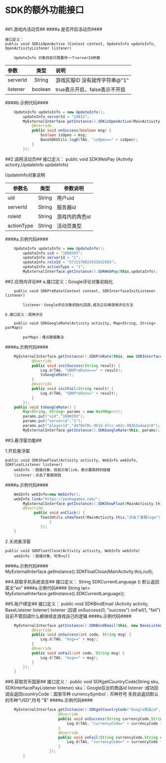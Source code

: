 # SDK的额外功能接口 #
######
##1.游戏内活动页##
####a.是否开启活动页####

    接口定义：
	public void SDKisOpenActive (Context context, UpdateInfo updateInfo, OpenActivityListener listener)

	 	UpdateInfo 对象目前只需要传一个serverId参数 

| 参数     |  类型  | 说明                         |
| :--------| :----: | :--------------------------|
| serverId | String  |游戏区服ID 没有就传字符串@"1"   |
|listener|boolean|true表示开启，false表示不开启|
####b.示例代码####
```java
	UpdateInfo updateInfo = new UpdateInfo();
        updateInfo.serverId = "19012";
        MyExternalInterface.getInstance().SDKisOpenActive(MainActivity.this, updateInfo, new OpenActivityListener() {
            @Override
            public void onSuccess(boolean msg) {
                boolean isOpen = msg;
                BaseSDKUtils.logD(TAG, "isOpen==" + isOpen);
            }
        });
```

##2.调用活动页##
    接口定义：
	public void SDKWebPay (Activity activity,UpdateInfo updateInfo)

UpdateInfo对象说明

参数名|	类型|参数说明
 ---|----|----
uid|String|	用户uid
serverId|String|服务器id
roleId|	String|	游戏内的角色id
actionType|	String|	活动页类型

####a.示例代码####
```java
    UpdateInfo updataInfo = new UpdateInfo();
        updataInfo.uid = "1000393";
        updataInfo.serverId = "1";
        updataInfo.roleId = "5715379823933652993";
        updataInfo.actionType = "1";
		MyExternalInterface.getInstance().SDKWebPay(this,updataInfo);
```
##2.应用内评论##
    a.接口定义：Google评论对象初始化

		public void SDKPreRate(Context context, SDKInterfaceInitListener listener)

   			listener：Google评论对象初始化回调,成功之后再调用评论方法

    b.接口定义：调用评论 

   		public void SDKGoogleRate(Activity activity, Map<String, String> parMaps) 

   			parMaps：埋点数据集合

####a.示例代码####
```java
    MyExternalInterface.getInstance().SDKPreRate(this, new SDKInterfaceInitListener() {
            @Override
            public void initSuccess(String result) {
                Log.d(TAG, "SDKPreRate===" + result);
                toGoogleRate();
            }
            @Override
            public void initFail(String result) {
                Log.d(TAG, "SDKPreRate=" + result);
            }
        });	
	public void toGoogleRate() {
        Map<String, String> params = new HashMap<>();
        params.put("uid","1000393");
        params.put("serverid","1");
        params.put("playerid","d476b70c-961d-47cc-a62c-983b1a4ae2c0");
        MyExternalInterface.getInstance().SDKGoogleRate(this, params);
```
##3.悬浮窗功能##

1.开启悬浮窗
	
	public void SDKShowFloat(Activity activity, WebInfo webInfo, SDKFloatListener listener)
		webInfo ：链接对象，目前只有link，表示要跳转的链接
		listener：点击了客服按钮

####a.示例代码####
```java
    WebInfo webInfo=new WebInfo();
	webInfo.link="https://yeehagames.com/";
        MyExternalInterface.getInstance().SDKShowFloat(MainActivity.this,webInfo,new SDKFloatListener() {
        @Override
             public void onClick() {
                ToastUtils.showToast(MainActivity.this,"点击了客服logo");
                    }
                });
	}
```

2.关闭悬浮窗

    public void SDKFloatClose(Activity activity, WebInfo webInfo)
		webInfo ：链接对象，可传null

####a.示例代码####
	MyExternalInterface.getInstance().SDKFloatClose(MainActivity.this,null);

##4.获取手机系统语言##
    接口定义：
	 String SDKCurrentLanguage ()
 		默认返回 英文”en”
####a.示例代码####
    String lan=  MyExternalInterface.getInstance().SDKCurrentLanguage();

##5.账户绑定##
    接口定义：
	public void SDKBindEmail (Activity activity, BaseListener listener)
		listener :回调
		onSuccess(0, "success")
		onFail(1, "fail")
	目前不管回调什么都继续走游戏自己的逻辑
####a.示例代码####
```java
    MyExternalInterface.getInstance().SDKBindEmail(this, new BaseListener() {
            @Override
            public void onSuccess(int code, String msg) {
                Log.d(TAG, "msg==" + msg);
            }
            @Override
            public void onFail(int code, String msg) {
                Log.d(TAG, "msg==" + msg);
            }
        });
	}
```

##6.获取货币国家##
    接口定义：
	public void SDKgetCountryCode(String sku, SDKInterfacePayListener listener)
		sku：Google后台的商品id
		listener :成功回调会返回countryCode：国家币种  currencySymbol：币种符号
	    失败会返回默认的币种”USD”,符号 "$"
####a.示例代码####
```java
    MyExternalInterface.getInstance().SDKgetCountryCode("Google商品id", new SDKInterfacePayListener() {
                        @Override
                        public void onSuccess(String currencyCode,String currencySymbol) {
                            Log.d(TAG, "currencyCode=" + currencyCode + "   currencySymbol====" + currencySymbol);
                        }
                        @Override
                        public void onFail(String currencyCode,String currencySymbol) {
                            Log.d(TAG, "currencyCode=" + currencyCode + "   currencySymbol====" + currencySymbol);
                        }
                    });	
		}			
```

